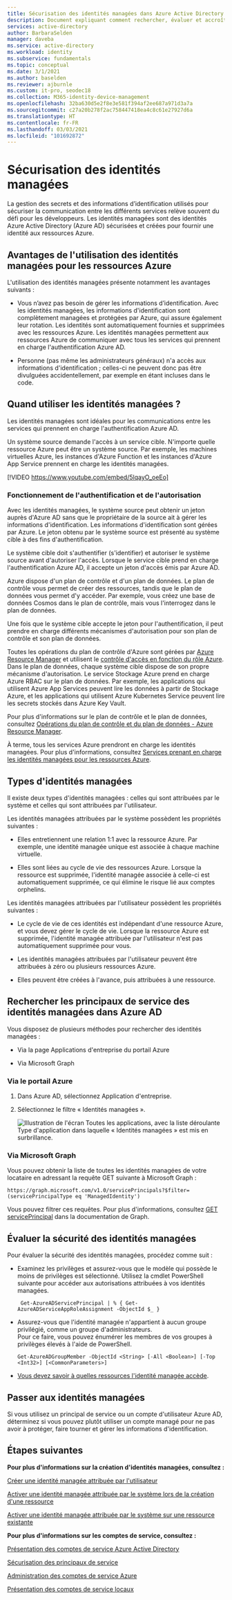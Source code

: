 ```yaml
---
title: Sécurisation des identités managées dans Azure Active Directory
description: Document expliquant comment rechercher, évaluer et accroître la sécurité des identités managées.
services: active-directory
author: BarbaraSelden
manager: daveba
ms.service: active-directory
ms.workload: identity
ms.subservice: fundamentals
ms.topic: conceptual
ms.date: 3/1/2021
ms.author: baselden
ms.reviewer: ajburnle
ms.custom: it-pro, seodec18
ms.collection: M365-identity-device-management
ms.openlocfilehash: 32ba630d5e2f8e3e581f394af2ee687a971d3a7a
ms.sourcegitcommit: c27a20b278f2ac758447418ea4c8c61e27927d6a
ms.translationtype: HT
ms.contentlocale: fr-FR
ms.lasthandoff: 03/03/2021
ms.locfileid: "101692872"
---
```

# <a name="securing-managed-identities"></a>Sécurisation des identités managées

La gestion des secrets et des informations d’identification utilisés pour sécuriser la communication entre les différents services relève souvent du défi pour les développeurs. Les identités managées sont des identités Azure Active Directory (Azure AD) sécurisées et créées pour fournir une identité aux ressources Azure.

## <a name="benefits-of-using-managed-identities-for-azure-resources"></a>Avantages de l'utilisation des identités managées pour les ressources Azure

L'utilisation des identités managées présente notamment les avantages suivants :

* Vous n’avez pas besoin de gérer les informations d’identification. Avec les identités managées, les informations d'identification sont complètement managées et protégées par Azure, qui assure également leur rotation. Les identités sont automatiquement fournies et supprimées avec les ressources Azure. Les identités managées permettent aux ressources Azure de communiquer avec tous les services qui prennent en charge l'authentification Azure AD.

* Personne (pas même les administrateurs généraux) n'a accès aux informations d'identification ; celles-ci ne peuvent donc pas être divulguées accidentellement, par exemple en étant incluses dans le code.

## <a name="when-to-use-managed-identities"></a>Quand utiliser les identités managées ?

Les identités managées sont idéales pour les communications entre les services qui prennent en charge l'authentification Azure AD. 

Un système source demande l'accès à un service cible. N'importe quelle ressource Azure peut être un système source. Par exemple, les machines virtuelles Azure, les instances d'Azure Function et les instances d'Azure App Service prennent en charge les identités managées.

[!VIDEO https://www.youtube.com/embed/5lqayO_oeEo]

### <a name="how-authentication-and-authorization-work"></a>Fonctionnement de l'authentification et de l'autorisation

Avec les identités managées, le système source peut obtenir un jeton auprès d'Azure AD sans que le propriétaire de la source ait à gérer les informations d'identification. Les informations d'identification sont gérées par Azure. Le jeton obtenu par le système source est présenté au système cible à des fins d'authentification. 

Le système cible doit s'authentifier (s'identifier) et autoriser le système source avant d'autoriser l'accès. Lorsque le service cible prend en charge l'authentification Azure AD, il accepte un jeton d'accès émis par Azure AD. 

Azure dispose d'un plan de contrôle et d'un plan de données. Le plan de contrôle vous permet de créer des ressources, tandis que le plan de données vous permet d'y accéder. Par exemple, vous créez une base de données Cosmos dans le plan de contrôle, mais vous l'interrogez dans le plan de données.

Une fois que le système cible accepte le jeton pour l'authentification, il peut prendre en charge différents mécanismes d'autorisation pour son plan de contrôle et son plan de données.

Toutes les opérations du plan de contrôle d'Azure sont gérées par [Azure Resource Manager](https://docs.microsoft.com/azure/azure-resource-manager/management/overview) et utilisent le [contrôle d'accès en fonction du rôle Azure](https://docs.microsoft.com/azure/role-based-access-control/overview). Dans le plan de données, chaque système cible dispose de son propre mécanisme d'autorisation. Le service Stockage Azure prend en charge Azure RBAC sur le plan de données. Par exemple, les applications qui utilisent Azure App Services peuvent lire les données à partir de Stockage Azure, et les applications qui utilisent Azure Kubernetes Service peuvent lire les secrets stockés dans Azure Key Vault.

Pour plus d'informations sur le plan de contrôle et le plan de données, consultez [Opérations du plan de contrôle et du plan de données - Azure Resource Manager](https://docs.microsoft.com/azure/azure-resource-manager/management/control-plane-and-data-plane).

À terme, tous les services Azure prendront en charge les identités managées. Pour plus d'informations, consultez [Services prenant en charge les identités managées pour les ressources Azure](https://docs.microsoft.com/azure/active-directory/managed-identities-azure-resources/services-support-managed-identities).

##  

## <a name="types-of-managed-identities"></a>Types d'identités managées

Il existe deux types d'identités managées : celles qui sont attribuées par le système et celles qui sont attribuées par l'utilisateur.

Les identités managées attribuées par le système possèdent les propriétés suivantes :

* Elles entretiennent une relation 1:1 avec la ressource Azure. Par exemple, une identité managée unique est associée à chaque machine virtuelle.

* Elles sont liées au cycle de vie des ressources Azure. Lorsque la ressource est supprimée, l'identité managée associée à celle-ci est automatiquement supprimée, ce qui élimine le risque lié aux comptes orphelins. 

Les identités managées attribuées par l'utilisateur possèdent les propriétés suivantes :

* Le cycle de vie de ces identités est indépendant d'une ressource Azure, et vous devez gérer le cycle de vie. Lorsque la ressource Azure est supprimée, l'identité managée attribuée par l'utilisateur n'est pas automatiquement supprimée pour vous.

* Les identités managées attribuées par l'utilisateur peuvent être attribuées à zéro ou plusieurs ressources Azure.

* Elles peuvent être créées à l'avance, puis attribuées à une ressource.

## <a name="find-managed-identity-service-principals-in-azure-ad"></a>Rechercher les principaux de service des identités managées dans Azure AD

Vous disposez de plusieurs méthodes pour rechercher des identités managées :

* Via la page Applications d'entreprise du portail Azure

* Via Microsoft Graph

### <a name="using-the-azure-portal"></a>Via le portail Azure

1. Dans Azure AD, sélectionnez Application d'entreprise.

2. Sélectionnez le filtre « Identités managées ». 

   ![Illustration de l'écran Toutes les applications, avec la liste déroulante Type d'application dans laquelle « Identités managées » est mis en surbrillance.](./media/securing-service-accounts/service-accounts-managed-identities.png)

 

### <a name="using-microsoft-graph"></a>Via Microsoft Graph

Vous pouvez obtenir la liste de toutes les identités managées de votre locataire en adressant la requête GET suivante à Microsoft Graph :

`https://graph.microsoft.com/v1.0/servicePrincipals?$filter=(servicePrincipalType eq 'ManagedIdentity') `

Vous pouvez filtrer ces requêtes. Pour plus d'informations, consultez [GET servicePrincipal](https://docs.microsoft.com/graph/api/serviceprincipal-get?view=graph-rest-1.0&tabs=http) dans la documentation de Graph.

## <a name="assess-the-security-of-managed-identities"></a>Évaluer la sécurité des identités managées 

Pour évaluer la sécurité des identités managées, procédez comme suit :

* Examinez les privilèges et assurez-vous que le modèle qui possède le moins de privilèges est sélectionné. Utilisez la cmdlet PowerShell suivante pour accéder aux autorisations attribuées à vos identités managées.

   ` Get-AzureADServicePrincipal | % { Get-AzureADServiceAppRoleAssignment -ObjectId $_ }`

 
* Assurez-vous que l'identité managée n'appartient à aucun groupe privilégié, comme un groupe d'administrateurs.  
Pour ce faire, vous pouvez énumérer les membres de vos groupes à privilèges élevés à l'aide de PowerShell.

   `Get-AzureADGroupMember -ObjectId <String> [-All <Boolean>] [-Top <Int32>] [<CommonParameters>]`

* [Vous devez savoir à quelles ressources l'identité managée accède](https://docs.microsoft.com/azure/role-based-access-control/role-assignments-list-powershell).

## <a name="move-to-managed-identities"></a>Passer aux identités managées

Si vous utilisez un principal de service ou un compte d'utilisateur Azure AD, déterminez si vous pouvez plutôt utiliser un compte managé pour ne pas avoir à protéger, faire tourner et gérer les informations d'identification. 

## <a name="next-steps"></a>Étapes suivantes

**Pour plus d'informations sur la création d'identités managées, consultez :** 

[Créer une identité managée attribuée par l'utilisateur](https://docs.microsoft.com/azure/active-directory/managed-identities-azure-resources/how-to-manage-ua-identity-portal) 

[Activer une identité managée attribuée par le système lors de la création d'une ressource](https://docs.microsoft.com/azure/active-directory/managed-identities-azure-resources/qs-configure-portal-windows-vm)

[Activer une identité managée attribuée par le système sur une ressource existante](https://docs.microsoft.com/azure/active-directory/managed-identities-azure-resources/qs-configure-portal-windows-vm)

**Pour plus d'informations sur les comptes de service, consultez :**

[Présentation des comptes de service Azure Active Directory](service-accounts-introduction-azure.md)

[Sécurisation des principaux de service](service-accounts-principal.md)

[Administration des comptes de service Azure](service-accounts-governing-azure.md)

[Présentation des comptes de service locaux](service-accounts-on-poremises.md)

 

 

 
